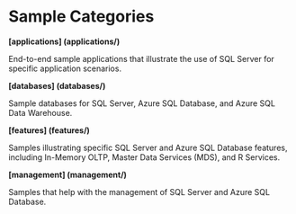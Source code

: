 # Sample Categories

__[applications] (applications/)__

End-to-end sample applications that illustrate the use of SQL Server for specific application scenarios.

__[databases] (databases/)__

Sample databases for SQL Server, Azure SQL Database, and Azure SQL Data Warehouse.

__[features] (features/)__

Samples illustrating specific SQL Server and Azure SQL Database features, including In-Memory OLTP, Master Data Services (MDS), and R Services.

__[management] (management/)__

Samples that help with the management of SQL Server and Azure SQL Database.
